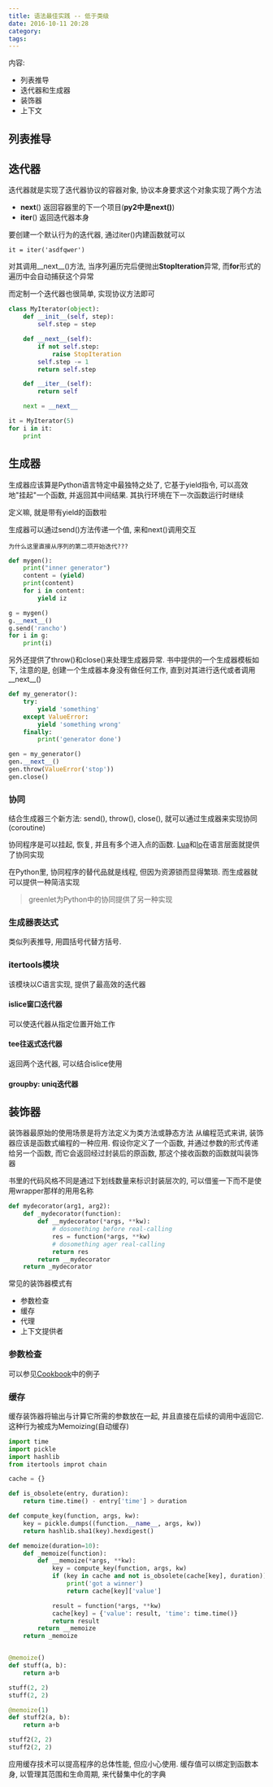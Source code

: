 ```yaml
---
title: 语法最佳实践 -- 低于类级
date: 2016-10-11 20:28
category:
tags:
---
```


内容:
- 列表推导
- 迭代器和生成器
- 装饰器
- 上下文

## 列表推导

## 迭代器
迭代器就是实现了迭代器协议的容器对象, 协议本身要求这个对象实现了两个方法

- __next__() 返回容器里的下一个项目(**py2中是next()**)
- __iter__() 返回迭代器本身

要创建一个默认行为的迭代器, 通过iter()内建函数就可以

    it = iter('asdfqwer')

对其调用__next__()方法, 当序列遍历完后便抛出**StopIteration**异常, 而**for**形式的遍历中会自动捕获这个异常

而定制一个迭代器也很简单, 实现协议方法即可

```python
class MyIterator(object):
    def __init__(self, step):
        self.step = step

    def __next__(self):
        if not self.step:
            raise StopIteration
        self.step -= 1
        return self.step

    def __iter__(self):
        return self

    next = __next__

it = MyIterator(5)
for i in it:
    print
```

## 生成器
生成器应该算是Python语言特定中最独特之处了, 它基于yield指令, 可以高效地"挂起"一个函数, 并返回其中间结果. 其执行环境在下一次函数运行时继续

定义嘛, 就是带有yield的函数啦

生成器可以通过send()方法传递一个值, 来和next()调用交互

```为什么这里直接从序列的第二项开始迭代???```

```python
def mygen():
    print("inner generator")
    content = (yield)
    print(content)
    for i in content:
        yield iz

g = mygen()
g.__next__()
g.send('rancho')
for i in g:
    print(i)
```

另外还提供了throw()和close()来处理生成器异常. 书中提供的一个生成器模板如下, 注意的是, 创建一个生成器本身没有做任何工作, 直到对其进行迭代或者调用__next__()

```python
def my_generator():
    try:
        yield 'something'
    except ValueError:
        yield 'something wrong'
    finally:
        print('generator done')

gen = my_generator()
gen.__next__()
gen.throw(ValueError('stop'))
gen.close()
```

### 协同
结合生成器三个新方法: send(), throw(), close(), 就可以通过生成器来实现协同(coroutine)

协同程序是可以挂起, 恢复, 并且有多个进入点的函数. [Lua](http://www.lua.org)和[Io](http://iolanguage.com)在语言层面就提供了协同实现

在Python里, 协同程序的替代品就是线程, 但因为资源锁而显得繁琐. 而生成器就可以提供一种简洁实现

> greenlet为Python中的协同提供了另一种实现

### 生成器表达式
类似列表推导, 用圆括号代替方括号.

### itertools模块
该模块以C语言实现, 提供了最高效的迭代器

#### islice窗口迭代器
可以使迭代器从指定位置开始工作

#### tee往返式迭代器
返回两个迭代器, 可以结合islice使用

#### groupby: uniq迭代器

## 装饰器
装饰器最原始的使用场景是将方法定义为类方法或静态方法
从编程范式来讲, 装饰器应该是函数式编程的一种应用. 假设你定义了一个函数, 并通过参数的形式传递给另一个函数, 而它会返回经过封装后的原函数, 那这个接收函数的函数就叫装饰器

书里的代码风格不同是通过下划线数量来标识封装层次的, 可以借鉴一下而不是使用wrapper那样的用用名称

```python
def mydecorator(arg1, arg2):
    def _mydecorator(function):
        def __mydecorator(*args, **kw):
            # dosomething before real-calling
            res = function(*args, **kw)
            # dosomething ager real-calling
            return res
        return __mydecorator
    return _mydecorator
```

常见的装饰器模式有
- 参数检查
- 缓存
- 代理
- 上下文提供者


### 参数检查
可以参见[Cookbook](http://python3-cookbook.readthedocs.io/zh_CN/latest/c09/p07_enforcing_type_check_on_function_using_decorator.html)中的例子

### 缓存
缓存装饰器将输出与计算它所需的参数放在一起, 并且直接在后续的调用中返回它. 这种行为被成为Memoizing(自动缓存)

```python
import time
import pickle
import hashlib
from itertools improt chain

cache = {}

def is_obsolete(entry, duration):
    return time.time() - entry['time'] > duration

def compute_key(function, args, kw):
    key = pickle.dumps((function.__name__, args, kw))
    return hashlib.sha1(key).hexdigest()

def memoize(duration=10):
    def _memoize(function):
        def __memoize(*args, **kw):
            key = compute_key(function, args, kw)
            if (key in cache and not is_obsolete(cache[key], duration)):
                print('got a winner')
                return cache[key]['value']

            result = function(*args, **kw)
            cache[key] = {'value': result, 'time': time.time()}
            return result
        return __memoize
    return _memoize


@memoize()
def stuff(a, b):
    return a+b

stuff(2, 2)
stuff(2, 2)

@memoize(1)
def stuff2(a, b):
    return a+b

stuff2(2, 2)
stuff2(2, 2)
```

应用缓存技术可以提高程序的总体性能, 但应小心使用.
缓存值可以绑定到函数本身, 以管理其范围和生命周期, 来代替集中化的字典
